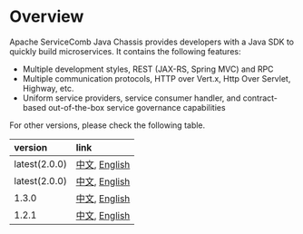 # Overview
Apache ServiceComb Java Chassis provides developers with a Java SDK to quickly build microservices. It contains the following features:

* Multiple development styles, REST (JAX-RS, Spring MVC) and RPC
* Multiple communication protocols, HTTP over Vert.x, Http Over Servlet, Highway, etc.
* Uniform service providers, service consumer handler, and contract-based out-of-the-box service governance capabilities

For other versions, please check the following table.

| version | link |
| :--- | :--- |
| latest(2.0.0) | [中文](https://docs.servicecomb.io/java-chassis/zh_CN/), [English](https://docs.servicecomb.io/java-chassis/en_US/)| github pages | 
| latest(2.0.0) | [中文](http://liubao68.gitee.io/servicecomb-java-chassis-doc/java-chassis/zh_CN/), [English](http://liubao68.gitee.io/servicecomb-java-chassis-doc/java-chassis/en_US/)| gitee pages |
| 1.3.0 | [中文](https://docs.servicecomb.io/java-chassis/1.x/zh_CN/), [English](https://docs.servicecomb.io/java-chassis/1.x/en_US/)|
| 1.2.1 | [中文](https://docs.servicecomb.io/java-chassis/1.x/zh_CN/), [English](https://docs.servicecomb.io/java-chassis/1.x/en_US/)|